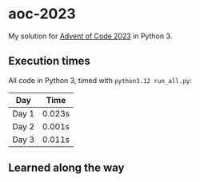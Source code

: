 # aoc-2023

My solution for [Advent of Code 2023](https://adventofcode.com/2023) in Python 3.

## Execution times

All code in Python 3, timed with `python3.12 run_all.py`:

| Day   | Time   |
|-------|--------|
| Day 1 | 0.023s |
| Day 2 | 0.001s |
| Day 3 | 0.011s |

## Learned along the way

